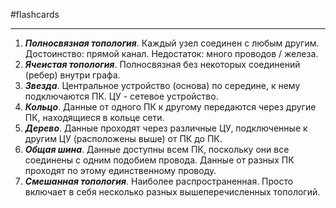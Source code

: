 #flashcards
***
1. ***Полносвязная топология***.
	Каждый узел соединен с любым другим.
	Достоинство: прямой канал. Недостаток: много проводов / железа.
2. ***Ячеистая топология***.
	Полносвязная без некоторых соединений (ребер) внутри графа.
3. ***Звезда***.
	Центральное устройство (основа) по середине, к нему подключаются ПК.
	ЦУ - сетевое устройство.
4. ***Кольцо***.
	Данные от одного ПК к другому передаются через другие ПК, находящиеся в кольце сети.
5. ***Дерево***.
	Данные проходят через различные ЦУ, подключенные к другим ЦУ (расположены выше) от ПК до ПК.
6. ***Общая шина***.
	Данные доступны всем ПК, поскольку они все соединены с одним подобием провода. Данные от разных ПК проходят по этому единственному проводу.
7. ***Смешанная топология***.
	Наиболее распространенная. Просто включает в себя несколько разных вышеперечисленных топологий.
<!--SR:!2025-09-24,3,250-->
